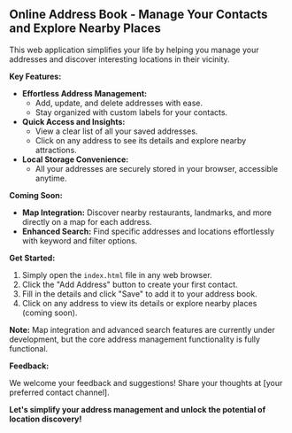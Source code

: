 ## Online Address Book - Manage Your Contacts and Explore Nearby Places

This web application simplifies your life by helping you manage your addresses and discover interesting locations in their vicinity.

**Key Features:**

* **Effortless Address Management:**
    * Add, update, and delete addresses with ease.
    * Stay organized with custom labels for your contacts.
* **Quick Access and Insights:**
    * View a clear list of all your saved addresses.
    * Click on any address to see its details and explore nearby attractions.
* **Local Storage Convenience:**
    * All your addresses are securely stored in your browser, accessible anytime.

**Coming Soon:**

* **Map Integration:** Discover nearby restaurants, landmarks, and more directly on a map for each address.
* **Enhanced Search:** Find specific addresses and locations effortlessly with keyword and filter options.

**Get Started:**

1. Simply open the `index.html` file in any web browser.
2. Click the "Add Address" button to create your first contact.
3. Fill in the details and click "Save" to add it to your address book.
4. Click on any address to view its details or explore nearby places (coming soon).

**Note:** Map integration and advanced search features are currently under development, but the core address management functionality is fully functional.

**Feedback:**

We welcome your feedback and suggestions! Share your thoughts at [your preferred contact channel].

**Let's simplify your address management and unlock the potential of location discovery!**
